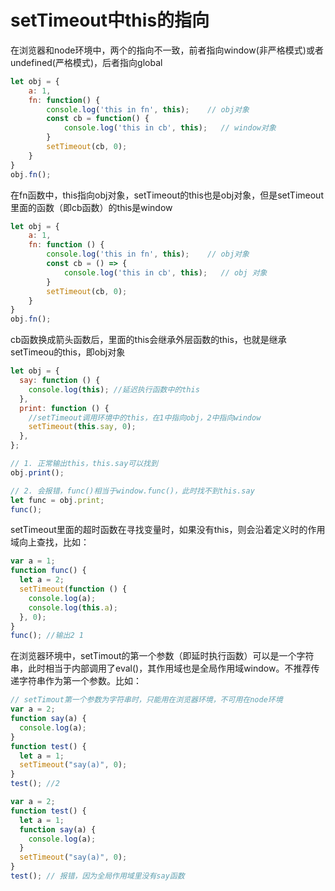 # setTimeout中this的指向
在浏览器和node环境中，两个的指向不一致，前者指向window(非严格模式)或者undefined(严格模式)，后者指向global

``` js
let obj = {
    a: 1,
    fn: function() {
        console.log('this in fn', this);    // obj对象
        const cb = function() {
            console.log('this in cb', this);   // window对象
        }
        setTimeout(cb, 0);
    }
}
obj.fn();
```
在fn函数中，this指向obj对象，setTimeout的this也是obj对象，但是setTimeout里面的函数（即cb函数）的this是window

``` js
let obj = {
    a: 1,
    fn: function () {
        console.log('this in fn', this);    // obj对象
        const cb = () => {
            console.log('this in cb', this);   // obj 对象
        }
        setTimeout(cb, 0);
    }
}
obj.fn();
```
cb函数换成箭头函数后，里面的this会继承外层函数的this，也就是继承setTimeou的this，即obj对象

``` js
let obj = {
  say: function () {
    console.log(this); //延迟执行函数中的this
  },
  print: function () {
    //setTimeout调用环境中的this，在1中指向obj，2中指向window
    setTimeout(this.say, 0); 
  },
};

// 1. 正常输出this，this.say可以找到
obj.print();

// 2. 会报错，func()相当于window.func()，此时找不到this.say
let func = obj.print;
func();
``` 
setTimeout里面的超时函数在寻找变量时，如果没有this，则会沿着定义时的作用域向上查找，比如：
``` js
var a = 1;
function func() {
  let a = 2;
  setTimeout(function () {
    console.log(a);
    console.log(this.a);
  }, 0);
}
func(); //输出2 1
```
在浏览器环境中，setTimout的第一个参数（即延时执行函数）可以是一个字符串，此时相当于内部调用了eval()，其作用域也是全局作用域window。不推荐传递字符串作为第一个参数。比如：
``` js
// setTimout第一个参数为字符串时，只能用在浏览器环境，不可用在node环境
var a = 2;
function say(a) {
  console.log(a);
}
function test() {
  let a = 1;
  setTimeout("say(a)", 0);
}
test(); //2

var a = 2;
function test() {
  let a = 1;
  function say(a) {
    console.log(a);
  }
  setTimeout("say(a)", 0);
}
test(); // 报错，因为全局作用域里没有say函数
```

